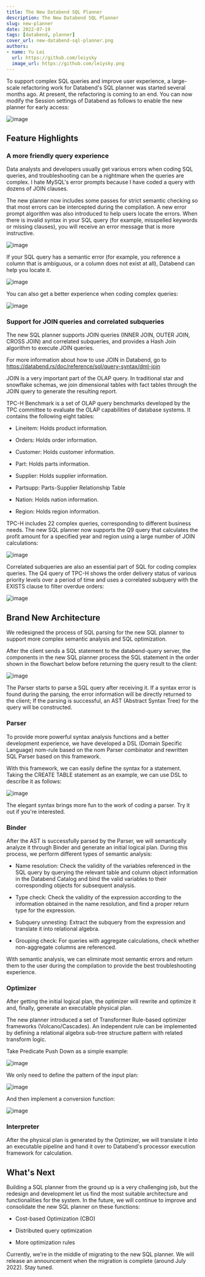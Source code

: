 ```yaml
---
title: The New Databend SQL Planner
description: The New Databend SQL Planner
slug: new-planner
date: 2022-07-19
tags: [databend, planner]
cover_url: new-databend-sql-planner.png
authors:
- name: Yu Lei
  url: https://github.com/leiysky
  image_url: https://github.com/leiysky.png
---
```


To support complex SQL queries and improve user experience, a large-scale refactoring work for Databend's SQL planner was started several months ago. At present, the refactoring is coming to an end. You can now modify the Session settings of Databend as follows to enable the new planner for early access:

![image](/img/blog/new-planner-0.png)

## Feature Highlights

### A more friendly query experience

Data analysts and developers usually get various errors when coding SQL queries, and troubleshooting can be a nightmare when the queries are complex. I hate MySQL's error prompts because I have coded a query with dozens of JOIN clauses.

The new planner now includes some passes for strict semantic checking so that most errors can be intercepted during the compilation. A new error prompt algorithm was also introduced to help users locate the errors. When there is invalid syntax in your SQL query (for example, misspelled keywords or missing clauses), you will receive an error message that is more instructive.

![image](/img/blog/new-planner-1.png)

If your SQL query has a semantic error (for example, you reference a column that is ambiguous, or a column does not exist at all), Databend can help you locate it.

![image](/img/blog/new-planner-2.png)

You can also get a better experience when coding complex queries:

![image](/img/blog/new-planner-3.png)

### Support for JOIN queries and correlated subqueries

The new SQL planner supports JOIN queries (INNER JOIN, OUTER JOIN, CROSS JOIN) and correlated subqueries, and provides a Hash Join algorithm to execute JOIN queries.

For more information about how to use JOIN in Databend, go to https://databend.rs/doc/reference/sql/query-syntax/dml-join

JOIN is a very important part of the OLAP query. In traditional star and snowflake schemas, we join dimensional tables with fact tables through the JOIN query to generate the resulting report.

TPC-H Benchmark is a set of OLAP query benchmarks developed by the TPC committee to evaluate the OLAP capabilities of database systems. It contains the following eight tables:

  - Lineitem: Holds product information.

  - Orders: Holds order information. 

  - Customer: Holds customer information. 

  - Part: Holds parts information.

  - Supplier: Holds supplier information.

  - Partsupp: Parts-Supplier Relationship Table

  - Nation: Holds nation information.

  - Region: Holds region information.

  TPC-H includes 22 complex queries, corresponding to different business needs. The new SQL planner now supports the Q9 query that calculates the profit amount for a specified year and region using a large number of JOIN calculations:

  ![image](/img/blog/new-planner-4.png)

  Correlated subqueries are also an essential part of SQL for coding complex queries. The Q4 query of TPC-H shows the order delivery status of various priority levels over a period of time and uses a correlated subquery with the EXISTS clause to filter overdue orders:

  ![image](/img/blog/new-planner-5.png)

 ## Brand New Architecture

 We redesigned the process of SQL parsing for the new SQL planner to support more complex semantic analysis and SQL optimization.

After the client sends a SQL statement to the databend-query server, the components in the new SQL planner process the SQL statement in the order shown in the flowchart below before returning the query result to the client:

![image](/img/blog/new-planner-6.png)

The Parser starts to parse a SQL query after receiving it. If a syntax error is found during the parsing, the error information will be directly returned to the client; If the parsing is successful, an AST (Abstract Syntax Tree) for the query will be constructed.

### Parser

To provide more powerful syntax analysis functions and a better development experience, we have developed a DSL (Domain Specific Language) nom-rule based on the nom Parser combinator and rewritten SQL Parser based on this framework.

With this framework, we can easily define the syntax for a statement. Taking the CREATE TABLE statement as an example, we can use DSL to describe it as follows:

![image](/img/blog/new-planner-7.png)

The elegant syntax brings more fun to the work of coding a parser. Try it out if you're interested.

### Binder

After the AST is successfully parsed by the Parser, we will semantically analyze it through Binder and generate an initial logical plan. During this process, we perform different types of semantic analysis:

  - Name resolution: Check the validity of the variables referenced in the SQL query by querying the relevant table and column object information in the Databend Catalog and bind the valid variables to their corresponding objects for subsequent analysis.

  - Type check: Check the validity of the expression according to the information obtained in the name resolution, and find a proper return type for the expression.

  - Subquery unnesting: Extract the subquery from the expression and translate it into relational algebra.

  - Grouping check: For queries with aggregate calculations, check whether non-aggregate columns are referenced.

With semantic analysis, we can eliminate most semantic errors and return them to the user during the compilation to provide the best troubleshooting experience.

### Optimizer

After getting the initial logical plan, the optimizer will rewrite and optimize it and, finally, generate an executable physical plan.

The new planner introduced a set of Transformer Rule-based optimizer frameworks (Volcano/Cascades). An independent rule can be implemented by defining a relational algebra sub-tree structure pattern with related transform logic.

Take Predicate Push Down as a simple example:

![image](/img/blog/new-planner-8.png)

We only need to define the pattern of the input plan:

![image](/img/blog/new-planner-9.png)

And then implement a conversion function:

![image](/img/blog/new-planner-10.png)

### Interpreter
After the physical plan is generated by the Optimizer, we will translate it into an executable pipeline and hand it over to Databend's processor execution framework for calculation.

## What's Next

Building a SQL planner from the ground up is a very challenging job, but the redesign and development let us find the most suitable architecture and functionalities for the system. In the future, we will continue to improve and consolidate the new SQL planner on these functions:

  - Cost-based Optimization (CBO)

  - Distributed query optimization

  - More optimization rules

Currently, we're in the middle of migrating to the new SQL planner. We will release an announcement when the migration is complete (around July 2022). Stay tuned.